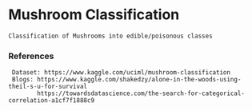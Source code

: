 # Mushroom Classification

    Classification of Mushrooms into edible/poisonous classes
    
 ### References
     Dataset: https://www.kaggle.com/uciml/mushroom-classification
     Blogs: https://www.kaggle.com/shakedzy/alone-in-the-woods-using-theil-s-u-for-survival
            https://towardsdatascience.com/the-search-for-categorical-correlation-a1cf7f1888c9
            
